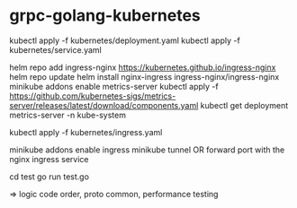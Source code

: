 # grpc-golang-kubernetes

kubectl apply -f kubernetes/deployment.yaml
kubectl apply -f kubernetes/service.yaml

helm repo add ingress-nginx <https://kubernetes.github.io/ingress-nginx>
helm repo update
helm install nginx-ingress ingress-nginx/ingress-nginx
minikube addons enable metrics-server
kubectl apply -f <https://github.com/kubernetes-sigs/metrics-server/releases/latest/download/components.yaml>
kubectl get deployment metrics-server -n kube-system

kubectl apply -f kubernetes/ingress.yaml

minikube addons enable ingress
minikube tunnel
OR forward port with the nginx ingress service

cd test
go run test.go

=> logic code order, proto common, performance testing
